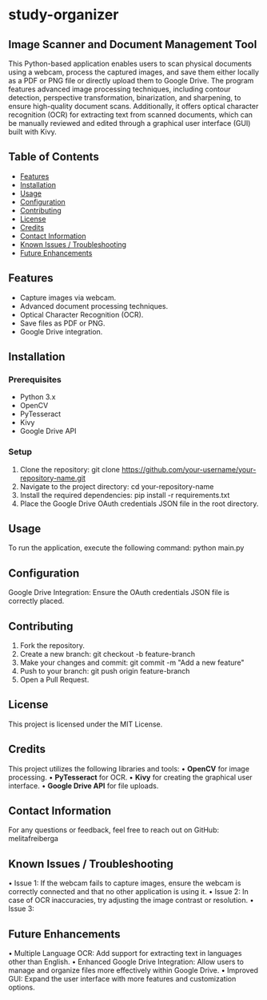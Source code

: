 # study-organizer
## Image Scanner and Document Management Tool
This Python-based application enables users to scan physical documents using a webcam, process the captured images, and save them either locally as a PDF or PNG file or directly upload them to Google Drive. The program features advanced image processing techniques, including contour detection, perspective transformation, binarization, and sharpening, to ensure high-quality document scans. Additionally, it offers optical character recognition (OCR) for extracting text from scanned documents, which can be manually reviewed and edited through a graphical user interface (GUI) built with Kivy.

## Table of Contents
- [Features](#features)
- [Installation](#installation)
- [Usage](#usage)
- [Configuration](#configuration)
- [Contributing](#contributing)
- [License](#license)
- [Credits](#credits)
- [Contact Information](#contact-information)
- [Known Issues / Troubleshooting](#known-issues--troubleshooting)
- [Future Enhancements](#future-enhancements)

## Features
- Capture images via webcam.
- Advanced document processing techniques.
- Optical Character Recognition (OCR).
- Save files as PDF or PNG.
- Google Drive integration.

## Installation
### Prerequisites
- Python 3.x
- OpenCV
- PyTesseract
- Kivy
- Google Drive API

### Setup
1. Clone the repository: git clone https://github.com/your-username/your-repository-name.git
2. Navigate to the project directory: cd your-repository-name
3. Install the required dependencies: pip install -r requirements.txt
4. Place the Google Drive OAuth credentials JSON file in the root directory.

## Usage
To run the application, execute the following command: python main.py

## Configuration
Google Drive Integration: Ensure the OAuth credentials JSON file is correctly placed.

## Contributing
1. Fork the repository.
2. Create a new branch: git checkout -b feature-branch
3. Make your changes and commit: git commit -m "Add a new feature"
4. Push to your branch: git push origin feature-branch
5. Open a Pull Request.

## License
This project is licensed under the MIT License.

## Credits
This project utilizes the following libraries and tools:
• **OpenCV** for image processing.
• **PyTesseract** for OCR.
• **Kivy** for creating the graphical user interface.
• **Google Drive API** for file uploads.

## Contact Information
For any questions or feedback, feel free to reach out on GitHub: melitafreiberga

## Known Issues / Troubleshooting
• Issue 1: If the webcam fails to capture images, ensure the webcam is correctly connected and that no other application is using it.
• Issue 2: In case of OCR inaccuracies, try adjusting the image contrast or resolution.
• Issue 3: 
 
## Future Enhancements
• Multiple Language OCR: Add support for extracting text in languages other than English.
• Enhanced Google Drive Integration: Allow users to manage and organize files more effectively within Google Drive.
• Improved GUI: Expand the user interface with more features and customization options.
